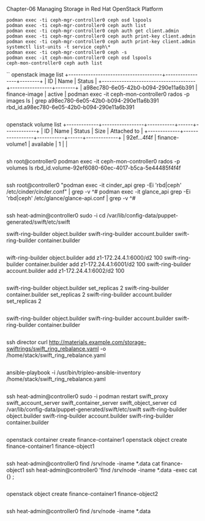 Chapter-06 Managing Storage in Red Hat OpenStack Platform

```
podman exec -ti ceph-mgr-controller0 ceph osd lspools
podman exec -ti ceph-mgr-controller0 ceph auth list 
podman exec -ti ceph-mgr-controller0 ceph auth get client.admin
podman exec -ti ceph-mgr-controller0 ceph auth print-key client.admin 
podman exec -ti ceph-mgr-controller0 ceph auth print-key client.admin 
systemctl list-units -t service ceph\*
podman exec -ti ceph-mgr-controller0 ceph -s
podman exec -it ceph-mon-controller0 ceph osd lspools
ceph-mon-controller0 ceph auth list

```

``
openstack image list
+--------------------------------------+-----------------+--------+
| ID                                   | Name            | Status |
+--------------------------------------+-----------------+--------+
| a98ec780-6e05-42b0-b094-290e11a6b391 | finance-image   | active |
podman exec -it ceph-mon-controller0 rados -p images ls | grep  a98ec780-6e05-42b0-b094-290e11a6b391
rbd_id.a98ec780-6e05-42b0-b094-290e11a6b391
```

```
openstack volume list
+-------------+-----------------+-----------+------+-------------+
| ID          | Name            | Status    | Size | Attached to |
+-------------+-----------------+-----------+------+-------------+
| 92ef...4f4f | finance-volume1 | available |    1 |             |
```
```
sh root@controller0  podman exec -it ceph-mon-controller0 rados -p volumes ls
rbd_id.volume-92ef6080-60ec-4017-b5ca-5e44485f4f4f
```

```
ssh root@controller0  "podman exec -it cinder_api grep -Ei 'rbd|ceph' /etc/cinder/cinder.conf" | grep -v ^#
podman exec -it glance_api grep -Ei 'rbd|ceph'  /etc/glance/glance-api.conf | grep -v ^#
```

```
ssh heat-admin@controller0 
sudo -i
cd /var/lib/config-data/puppet-generated/swift/etc/swift

swift-ring-builder object.builder
swift-ring-builder account.builder
swift-ring-builder container.builder
```
```
wift-ring-builder object.builder add z1-172.24.4.1:6000/d2 100
swift-ring-builder container.builder add z1-172.24.4.1:6001/d2 100
swift-ring-builder account.builder add z1-172.24.4.1:6002/d2 100
```
```
swift-ring-builder object.builder set_replicas 2
swift-ring-builder container.builder set_replicas 2
swift-ring-builder account.builder set_replicas 2
```
```
swift-ring-builder object.builder
swift-ring-builder account.builder
swift-ring-builder container.builder
```
```
ssh director
curl http://materials.example.com/storage-swiftrings/swift_ring_rebalance.yaml -o /home/stack/swift_ring_rebalance.yaml
```

```
ansible-playbook  -i /usr/bin/tripleo-ansible-inventory  /home/stack/swift_ring_rebalance.yaml
```

```
ssh heat-admin@controller0 
sudo -i
podman restart swift_proxy swift_account_server  swift_container_server swift_object_server
cd /var/lib/config-data/puppet-generated/swift/etc/swift
swift-ring-builder object.builder
swift-ring-builder account.builder
swift-ring-builder container.builder
```

```
openstack container create finance-container1
openstack object create finance-container1 finance-object1
```

```
ssh heat-admin@controller0 find /srv/node -iname *.data
cat finance-object1
ssh heat-admin@controller0  'find /srv/node -iname *.data -exec cat {} \;
```

```
openstack object create  finance-container1 finance-object2
```

```
ssh heat-admin@controller0 find /srv/node -iname *.data
```



